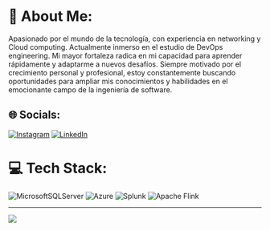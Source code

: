 # 💫 About Me:
Apasionado por el mundo de la tecnología, con experiencia en networking y Cloud computing. Actualmente inmerso en el estudio de DevOps engineering. Mi mayor fortaleza radica en mi capacidad para aprender rápidamente y adaptarme a nuevos desafíos. Siempre motivado por el crecimiento personal y profesional, estoy constantemente buscando oportunidades para ampliar mis conocimientos y habilidades en el emocionante campo de la ingeniería de software.


## 🌐 Socials:
[![Instagram](https://img.shields.io/badge/Instagram-%23E4405F.svg?logo=Instagram&logoColor=white)](https://instagram.com/josuereyess) [![LinkedIn](https://img.shields.io/badge/LinkedIn-%230077B5.svg?logo=linkedin&logoColor=white)](https://www.linkedin.com/in/josuereyesasencio-it-technical-support/) 

# 💻 Tech Stack:
![MicrosoftSQLServer](https://img.shields.io/badge/Microsoft%20SQL%20Server-CC2927?style=for-the-badge&logo=microsoft%20sql%20server&logoColor=white) ![Azure](https://img.shields.io/badge/azure-%230072C6.svg?style=for-the-badge&logo=microsoftazure&logoColor=white) ![Splunk](https://img.shields.io/badge/splunk-%23000000.svg?style=for-the-badge&logo=splunk&logoColor=white) ![Apache Flink](https://img.shields.io/badge/Apache%20Flink-E6526F?style=for-the-badge&logo=Apache%20Flink&logoColor=white)

---
[![](https://visitcount.itsvg.in/api?id=josuereydev&icon=0&color=0)](https://visitcount.itsvg.in)

<!-- Proudly created with GPRM ( https://gprm.itsvg.in ) -->

